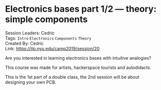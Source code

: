 # Electronics bases part 1/2 — theory: simple components

Session Leaders: Cedric  
Tags: `Intro` `Electronics` `Components` `Theory`  
Created By: Cedric  
Link: https://itp.nyu.edu/camp2019/session/20

Are you interested in learning electronics bases with intuitive analogies?

This course was made for artists, hackerspace tourists and autodidacts.

This is the 1st part of a double class, the 2nd session will be about designing your own PCB.
